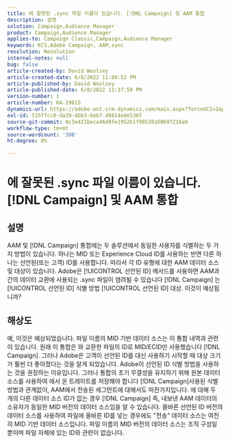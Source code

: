 ```yaml
---
title: 에 잘못된 .sync 파일 이름이 있습니다. [!DNL Campaign] 및 AAM 통합
description: 설명
solution: Campaign,Audience Manager
product: Campaign,Audience Manager
applies-to: Campaign Classic,Campaign,Audience Manager
keywords: KCS,Adobe Campaign, AAM,sync
resolution: Resolution
internal-notes: null
bug: false
article-created-by: David Woolsey
article-created-date: 6/8/2022 11:04:53 PM
article-published-by: David Woolsey
article-published-date: 6/8/2022 11:37:59 PM
version-number: 1
article-number: KA-19815
dynamics-url: https://adobe-ent.crm.dynamics.com/main.aspx?forceUCI=1&pagetype=entityrecord&etn=knowledgearticle&id=7dd5f164-7fe7-ec11-bb3c-000d3a3b1f18
exl-id: 515ffcc0-da39-4bb3-beb7-d0814ede536f
source-git-commit: 0c3e421beca46d9fe1952b1f98538a50697216a0
workflow-type: tm+mt
source-wordcount: '308'
ht-degree: 0%

---
```


# 에 잘못된 .sync 파일 이름이 있습니다. [!DNL Campaign] 및 AAM 통합

## 설명


AAM 및 [!DNL Campaign] 통합에는 두 솔루션에서 동일한 사용자를 식별하는 두 가지 방법이 있습니다. 하나는 MID 또는 Experience Cloud ID를 사용하는 반면 다른 하나는 선언된(또는 고객) ID를 사용합니다. 따라서 각 ID 유형에 대한 AAM 데이터 소스 및 대상이 있습니다. Adobe은 [!UICONTROL 선언된 ID] 메서드를 사용하면 AAM과 간의 데이터 교환에 사용되는 .sync 파일이 염려될 수 있습니다 [!DNL Campaign] 는 [!UICONTROL 선언된 ID] 식별 방법 [!UICONTROL 선언된 ID] 대상. 이것이 예상됩니까?


## 해상도


예, 이것은 예상되었습니다. 파일 이름의 MID 기반 데이터 소스는 이 통합 내역과 관련이 있습니다. 원래 이 통합은 와 교환한 파일의 ID로 MID/ECID만 사용했습니다 [!DNL Campaign]. 그러나 Adobe은 고객이 선언된 ID를 대신 사용하기 시작할 때 대상 크기가 훨씬 더 좋아졌다는 것을 알게 되었습니다. Adobe이 선언된 ID 식별 방법을 사용하는 것을 권장하는 이유입니다. 그러나 통합의 초기 무결성을 유지하기 위해 원본 데이터 소스를 사용하여 에서 온 트레이트를 저장해야 합니다 [!DNL Campaign]사용된 식별 방법과 관계없이, AAM에서 전송된 세그먼트에 대해서도 마찬가지입니다. 에 대해 두 개의 다른 데이터 소스 ID가 없는 경우 [!DNL Campaign] 즉, 내보낸 AAM 데이터의 소유자가 동일한 MID 버전의 데이터 소스임을 알 수 있습니다. 올바른 선언된 ID 버전의 데이터 소스를 사용하여 파일에 올바른 ID를 넣는 경우에도 &quot;전송&quot; 데이터 소스는 여전히 MID 기반 데이터 소스입니다. 파일 이름의 MID 버전의 데이터 소스는 조직 구성일 뿐이며 파일 자체에 있는 ID와 관련이 없습니다.
